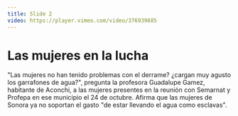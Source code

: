 ```yaml
---
title: Slide 2
video: https://player.vimeo.com/video/376939685
---
```


# Las mujeres en la lucha

"Las mujeres no han tenido problemas con el derrame? ¿cargan muy agusto los garrafones de agua?", pregunta la profesora Guadalupe Gamez, habitante de Aconchi, a las mujeres presentes en la reunión con Semarnat y Profepa en ese municipio el 24 de octubre. Afirma que las mujeres de Sonora ya no soportan el gasto "de estar llevando el agua como esclavas".
